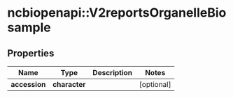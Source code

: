 # ncbiopenapi::V2reportsOrganelleBiosample


## Properties
Name | Type | Description | Notes
------------ | ------------- | ------------- | -------------
**accession** | **character** |  | [optional] 


